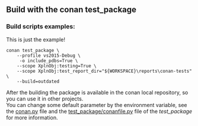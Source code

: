 ## Build with the conan test_package
### Build scripts examples:
This is just the example!
```
conan test_package \
	--profile vs2015-Debug \
	 -o include_pdbs=True \
	--scope XplnObj:testing=True \
	--scope XplnObj:test_report_dir="${WORKSPACE}\reports\conan-tests" \
	--build=outdated
```
After the building the package is available in the conan local repository,
so you can use it in other projects.  
You can change some default parameter by the environment variable,
see the [conan.py](../conanfile.py) file and the [test_package/conanfile.py](../test_package/conanfile.py) 
file of the _test_package_ for more information.
